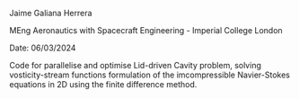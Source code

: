 Jaime Galiana Herrera

MEng Aeronautics with Spacecraft Engineering - Imperial College London

Date: 06/03/2024

Code for parallelise and optimise Lid-driven Cavity problem, solving vosticity-stream functions formulation of the imcompressible Navier-Stokes equations in 2D using the finite difference method.
